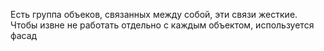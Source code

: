Есть группа объеков, связанных между собой, эти связи жесткие. Чтобы извне не работать отдельно с каждым объектом, используется фасад